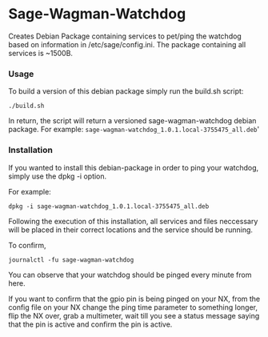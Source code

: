 # Sage-Wagman-Watchdog

Creates Debian Package containing services to pet/ping the watchdog based on information in /etc/sage/config.ini. The package containing all services is ~1500B.

### Usage

To build a version of this debian package simply run the build.sh script:

```
./build.sh
```

In return, the script will return a versioned sage-wagman-watchdog debian package.
For example: `sage-wagman-watchdog_1.0.1.local-3755475_all.deb`'

### Installation

If you wanted to install this debian-package in order to ping your watchdog, simply use the dpkg -i option.

For example:

```
dpkg -i sage-wagman-watchdog_1.0.1.local-3755475_all.deb
```

Following the execution of this installation, all services and files neccessary will be placed in their correct locations and the service should be running.

To confirm, 

```
journalctl -fu sage-wagman-watchdog
```

You can observe that your watchdog should be pinged every minute from here.

If you want to confirm that the gpio pin is being pinged on your NX, from the config file on your NX change the ping time parameter to something longer, flip the NX over, grab a multimeter, wait till you see a status message saying that the pin is active and confirm the pin is active.
